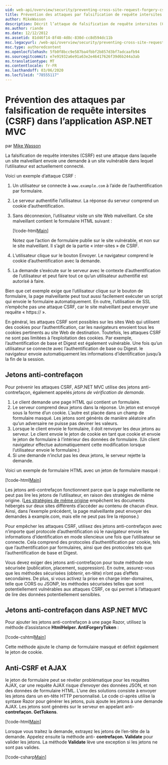 ```yaml
---
uid: web-api/overview/security/preventing-cross-site-request-forgery-csrf-attacks
title: Prévention des attaques par falsification de requête intersites (CSRF) dans ASP.NET MVC
author: MikeWasson
description: Décrit l’attaque de falsification de requête intersites (CSRF) et comment implémenter des mesures anti-CSRF dans ASP.NET Web MVC.
ms.author: riande
ms.date: 12/12/2012
ms.assetid: 81d46f14-8f48-4d8c-830d-cc8d594dc11b
msc.legacyurl: /web-api/overview/security/preventing-cross-site-request-forgery-csrf-attacks
msc.type: authoredcontent
ms.openlocfilehash: 5fb0f8bcc9e587ba4fbbf2b857d3bf7adcaafb94
ms.sourcegitcommit: e7e91932a6e91a63e2e46417626f39d6b244a3ab
ms.translationtype: MT
ms.contentlocale: fr-FR
ms.lasthandoff: 03/06/2020
ms.locfileid: "78555117"
---
```

# <a name="preventing-cross-site-request-forgery-csrf-attacks-in-aspnet-mvc-application"></a>Prévention des attaques par falsification de requête intersites (CSRF) dans l’application ASP.NET MVC

par [Mike Wasson](https://github.com/MikeWasson)

La falsification de requête intersites (CSRF) est une attaque dans laquelle un site malveillant envoie une demande à un site vulnérable dans lequel l’utilisateur est actuellement connecté.

Voici un exemple d’attaque CSRF :

1. Un utilisateur se connecte à `www.example.com` à l’aide de l’authentification par formulaire.
2. Le serveur authentifie l’utilisateur. La réponse du serveur comprend un cookie d’authentification.
3. Sans déconnexion, l’utilisateur visite un site Web malveillant. Ce site malveillant contient le formulaire HTML suivant : 

    [!code-html[Main](preventing-cross-site-request-forgery-csrf-attacks/samples/sample1.html)]

    Notez que l’action de formulaire publie sur le site vulnérable, et non sur le site malveillant. Il s’agit de la partie « inter-sites » de CSRF.
4. L’utilisateur clique sur le bouton Envoyer. Le navigateur comprend le cookie d’authentification avec la demande.
5. La demande s’exécute sur le serveur avec le contexte d’authentification de l’utilisateur et peut faire tout ce qu’un utilisateur authentifié est autorisé à faire.

Bien que cet exemple exige que l’utilisateur clique sur le bouton de formulaire, la page malveillante peut tout aussi facilement exécuter un script qui envoie le formulaire automatiquement. En outre, l’utilisation de SSL n’empêche pas une attaque CSRF, car le site malveillant peut envoyer une requête « https:// ».

En général, les attaques CSRF sont possibles sur les sites Web qui utilisent des cookies pour l’authentification, car les navigateurs envoient tous les cookies pertinents au site Web de destination. Toutefois, les attaques CSRF ne sont pas limitées à l’exploitation des cookies. Par exemple, l’authentification de base et Digest est également vulnérable. Une fois qu’un utilisateur se connecte avec l’authentification de base ou Digest. le navigateur envoie automatiquement les informations d’identification jusqu’à la fin de la session.

## <a name="anti-forgery-tokens"></a>Jetons anti-contrefaçon

Pour prévenir les attaques CSRF, ASP.NET MVC utilise des jetons anti-contrefaçon, également appelés *jetons de vérification de demande*.

1. Le client demande une page HTML qui contient un formulaire.
2. Le serveur comprend deux jetons dans la réponse. Un jeton est envoyé sous la forme d’un cookie. L’autre est placée dans un champ de formulaire masqué. Les jetons sont générés de manière aléatoire afin qu’un adversaire ne puisse pas deviner les valeurs.
3. Lorsque le client envoie le formulaire, il doit renvoyer les deux jetons au serveur. Le client envoie le jeton de cookie en tant que cookie et envoie le jeton de formulaire à l’intérieur des données de formulaire. (Un client navigateur effectue automatiquement cette modification lorsque l’utilisateur envoie le formulaire.)
4. Si une demande n’inclut pas les deux jetons, le serveur rejette la demande.

Voici un exemple de formulaire HTML avec un jeton de formulaire masqué :

[!code-html[Main](preventing-cross-site-request-forgery-csrf-attacks/samples/sample2.html)]

Les jetons anti-contrefaçon fonctionnent parce que la page malveillante ne peut pas lire les jetons de l’utilisateur, en raison des stratégies de même origine. ([Les stratégies de même origine](http://www.w3.org/Security/wiki/Same_Origin_Policy) empêchent les documents hébergés sur deux sites différents d’accéder au contenu de chacun d’eux. Ainsi, dans l’exemple précédent, la page malveillante peut envoyer des demandes à example.com, mais elle ne peut pas lire la réponse.)

Pour empêcher les attaques CSRF, utilisez des jetons anti-contrefaçon avec n’importe quel protocole d’authentification où le navigateur envoie les informations d’identification en mode silencieux une fois que l’utilisateur se connecte. Cela comprend des protocoles d’authentification par cookie, tels que l’authentification par formulaires, ainsi que des protocoles tels que l’authentification de base et Digest.

Vous devez exiger des jetons anti-contrefaçon pour toute méthode non sécurisée (publication, placement, suppression). En outre, assurez-vous que les méthodes sécurisées (obtenir, en-tête) n’ont pas d’effets secondaires. De plus, si vous activez la prise en charge inter-domaines, telle que CORS ou JSONP, les méthodes sécurisées telles que sont potentiellement vulnérables aux attaques CSRF, ce qui permet à l’attaquant de lire des données potentiellement sensibles.

## <a name="anti-forgery-tokens-in-aspnet-mvc"></a>Jetons anti-contrefaçon dans ASP.NET MVC

Pour ajouter les jetons anti-contrefaçon à une page Razor, utilisez la méthode d’assistance **HtmlHelper. AntiForgeryToken** :

[!code-cshtml[Main](preventing-cross-site-request-forgery-csrf-attacks/samples/sample3.cshtml)]

Cette méthode ajoute le champ de formulaire masqué et définit également le jeton de cookie.

## <a name="anti-csrf-and-ajax"></a>Anti-CSRF et AJAX

le jeton de formulaire peut se révéler problématique pour les requêtes AJAX, car une requête AJAX risque d’envoyer des données JSON, et non des données de formulaire HTML. L’une des solutions consiste à envoyer les jetons dans un en-tête HTTP personnalisé. Le code ci-après utilise la syntaxe Razor pour générer les jetons, puis ajoute les jetons à une demande AJAX. Les jetons sont générés sur le serveur en appelant anti- **contrefaçon. GetTokens**.

[!code-html[Main](preventing-cross-site-request-forgery-csrf-attacks/samples/sample4.html)]

Lorsque vous traitez la demande, extrayez les jetons de l’en-tête de la demande. Appelez ensuite la méthode anti- **contrefaçon. Validate** pour valider les jetons. La méthode **Validate** lève une exception si les jetons ne sont pas valides.

[!code-csharp[Main](preventing-cross-site-request-forgery-csrf-attacks/samples/sample5.cs)]
